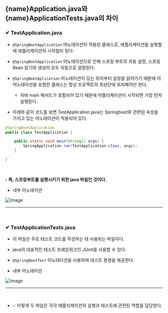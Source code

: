 ## {name}Application.java와 {name}ApplicationTests.java의 차이
### ✔ TestApplication.java
- `@SpringBootApplication` 어노테이션이 적용된 클래스로, 애플리케이션을 실행할 때 애플리케이션의 시작점이 된다.

- `@SpringBootApplication` 어노테이션으로 인해 스프링 부트의 자동 설정, 스프링 Bean 읽기와 생성이 모두 자동으로 설정된다.

- `@SpringBootAplication` 어노테이션이 있는 위치부터 설정을 읽어가기 때문에 이 어노테이션을 포함한 클래스는 항상 프로젝트의 최상단에 위치해야만 한다.
  - 자바 main 메서드가 포함되어 있기 때문에 어플리케이션이 시작되면 가장 먼저 실행된다.

- 아래와 같이 코드를 보면 TestApplication.java는 Springboot와 관련된 속성을 가지고 있는 어노테이션이 적용되어 있다.

```java
@SpringBootApplication
public class TestApplication {

	public static void main(String[] args) {
		SpringApplication.run(TestApplication.class, args);
	}

}
```
<br>

**- 즉, 스프링부트를 실행시키기 위한 java 파일인 것이다.**

- 내부 어노테이션

![image](https://github.com/BJSNuruhee/levelup/assets/121341413/fa11b5c1-b751-4df0-822c-9de34d0227a6)
<br>
<hr>
<br>

### ✔ TestApplicationTests.java
- 이 파일은 주로 테스트 코드를 작성하는 데 사용되는 파일이다. 

- java의 대표적인 테스트 프레임워크인 JUnit을 사용할 수 있다.

- `@SpringBootTest` 어노테이션을 사용하여 테스트 환경을 제공한다.

- 내부 어노테이션

![image](https://github.com/BJSNuruhee/levelup/assets/121341413/94c42fb7-cab3-4607-ab9f-a5ef86501808)
<br>
<hr>
<br>

- 💡 이렇게 두 파일은 각각 애플리케이션의 실행과 테스트에 관련된 역할을 담당한다.
